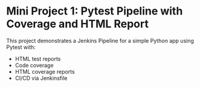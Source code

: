 # Mini Project 1: Pytest Pipeline with Coverage and HTML Report

This project demonstrates a Jenkins Pipeline for a simple Python app using Pytest with:
- HTML test reports
- Code coverage
- HTML coverage reports
- CI/CD via Jenkinsfile